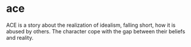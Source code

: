 # ace

ACE is a story about the realization of idealism, falling short, how it is abused by others.
The character cope with the gap between their beliefs and reality.
